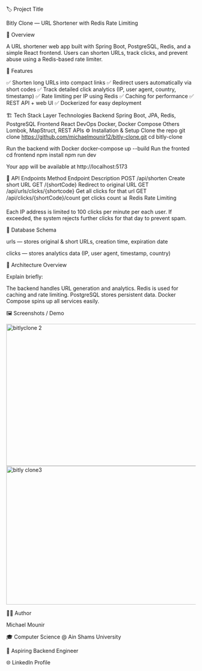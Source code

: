 🏷️ Project Title

Bitly Clone — URL Shortener with Redis Rate Limiting

📖 Overview

A URL shortener web app built with Spring Boot, PostgreSQL, Redis, and a simple React frontend.
Users can shorten URLs, track clicks, and prevent abuse using a Redis-based rate limiter.

🚀 Features

✅ Shorten long URLs into compact links
✅ Redirect users automatically via short codes
✅ Track detailed click analytics (IP, user agent, country, timestamp)
✅ Rate limiting per IP using Redis
✅ Caching for performance
✅ REST API + web UI
✅ Dockerized for easy deployment

🏗️ Tech Stack
Layer	Technologies
Backend	Spring Boot, JPA, Redis, PostgreSQL
Frontend	React
DevOps	Docker, Docker Compose
Others	Lombok, MapStruct, REST APIs
⚙️ Installation & Setup
Clone the repo
git clone https://github.com/michaelmounir12/bitly-clone.git
cd bitly-clone

Run the backend with Docker
docker-compose up --build
Run the fronted 
cd frontend
npm install
npm run dev

Your app will be available at http://localhost:5173

🧩 API Endpoints 
Method	Endpoint	Description
POST	/api/shorten	Create short URL
GET	/{shortCode}	Redirect to original URL
GET	/api/urls/clicks/{shortcode}	Get all clicks for that url
GET	/api/clicks/{shortCode}/count	get clicks count
📊 Redis Rate Limiting

Each IP address is limited to 100 clicks per minute per each user.
If exceeded, the system rejects further clicks for that day to prevent spam.

💾 Database Schema

urls — stores original & short URLs, creation time, expiration date

clicks — stores analytics data (IP, user agent, timestamp, country)

🧠 Architecture Overview

Explain briefly:

The backend handles URL generation and analytics.
Redis is used for caching and rate limiting.
PostgreSQL stores persistent data.
Docker Compose spins up all services easily.


🖼️ Screenshots / Demo

<img width="957" height="377" alt="bitlyclone 2" src="https://github.com/user-attachments/assets/98ff03aa-7a8c-40c4-8387-b1dae3392513" />

<img width="938" height="368" alt="bitly clone3" src="https://github.com/user-attachments/assets/91e6f17d-b03e-466e-aff8-08039397356c" />




🧑‍💻 Author

Michael Mounir

🎓 Computer Science @ Ain Shams University

💼 Aspiring Backend Engineer

🌐 LinkedIn Profile

